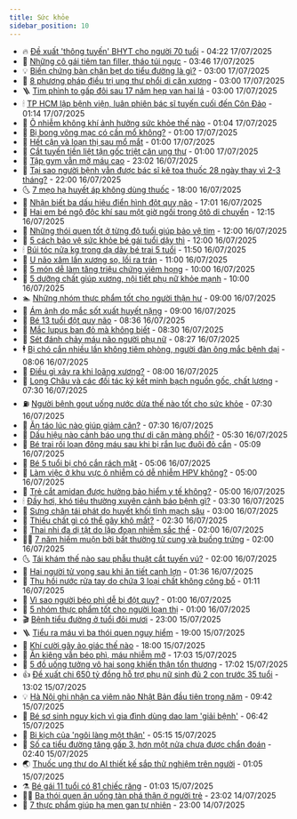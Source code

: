```yaml
---
title: Sức khỏe
sidebar_position: 10
---
```


<!-- vnexpress-suc-khoe:START -->
- 🔥 [Đề xuất &#39;thông tuyến&#39; BHYT cho người 70 tuổi](https://vnexpress.net/de-xuat-thong-tuyen-bhyt-cho-nguoi-70-tuoi-4915388.html) - 04:22 17/07/2025
- 🥰 [Những cô gái tiêm tan filler, tháo túi ngực](https://vnexpress.net/nhung-co-gai-tiem-tan-filler-thao-tui-nguc-4915364.html) - 03:46 17/07/2025
- 💡 [Biến chứng bàn chân bẹt do tiểu đường là gì?](https://vnexpress.net/bien-chung-ban-chan-bet-do-tieu-duong-la-gi-4915340.html) - 03:00 17/07/2025
- 🤗 [8 phương pháp điều trị ung thư phổi di căn xương](https://vnexpress.net/8-phuong-phap-dieu-tri-ung-thu-phoi-di-can-xuong-4915315.html) - 03:00 17/07/2025
- 🪜 [Tim phình to gấp đôi sau 17 năm hẹp van hai lá](https://vnexpress.net/tim-phinh-to-gap-doi-sau-17-nam-hep-van-hai-la-4915286.html) - 03:00 17/07/2025
- 🕯 [TP HCM lập bệnh viện, luân phiên bác sĩ tuyến cuối đến Côn Đảo](https://vnexpress.net/tp-hcm-lap-benh-vien-luan-phien-bac-si-tuyen-cuoi-den-con-dao-4915259.html) - 01:14 17/07/2025
- 🤭 [Ô nhiễm không khí ảnh hưởng sức khỏe thế nào](https://vnexpress.net/o-nhiem-khong-khi-anh-huong-suc-khoe-the-nao-4914898.html) - 01:04 17/07/2025
- 👀 [Bị bong võng mạc có cần mổ không?](https://vnexpress.net/bi-bong-vong-mac-co-can-mo-khong-4915227.html) - 01:00 17/07/2025
- 🌋 [Hết cận và loạn thị sau mổ mắt](https://vnexpress.net/het-can-va-loan-thi-sau-mo-mat-4915225.html) - 01:00 17/07/2025
- 🫶 [Cắt tuyến tiền liệt tận gốc triệt căn ung thư](https://vnexpress.net/cat-tuyen-tien-liet-tan-goc-triet-can-ung-thu-4915139.html) - 01:00 17/07/2025
- 🦆 [Tập gym vẫn mỡ máu cao](https://vnexpress.net/tap-gym-van-mo-mau-cao-4914348.html) - 23:02 16/07/2025
- 🚀 [Tại sao người bệnh vẫn được bác sĩ kê toa thuốc 28 ngày thay vì 2-3 tháng?](https://vnexpress.net/tai-sao-nguoi-benh-van-duoc-bac-si-ke-toa-thuoc-28-ngay-thay-vi-2-3-thang-4914254.html) - 22:00 16/07/2025
- 🌜 [7 mẹo hạ huyết áp không dùng thuốc](https://vnexpress.net/7-meo-ha-huyet-ap-khong-dung-thuoc-4915077.html) - 18:00 16/07/2025
- 🧰 [Nhận biết ba dấu hiệu điển hình đột quỵ não](https://vnexpress.net/nhan-biet-ba-dau-hieu-dien-hinh-dot-quy-nao-4914929.html) - 17:01 16/07/2025
- 💫 [Hai em bé ngộ độc khí sau một giờ ngồi trong ôtô di chuyển](https://vnexpress.net/hai-em-be-ngo-doc-khi-sau-mot-gio-ngoi-trong-oto-di-chuyen-4915197.html) - 12:15 16/07/2025
- 🌝 [Những thói quen tốt ở từng độ tuổi giúp bảo vệ tim](https://vnexpress.net/nhung-thoi-quen-tot-o-tung-do-tuoi-giup-bao-ve-tim-4915034.html) - 12:00 16/07/2025
- 🗽 [5 cách bảo vệ sức khỏe bé gái tuổi dậy thì](https://vnexpress.net/5-cach-bao-ve-suc-khoe-be-gai-tuoi-day-thi-4914899.html) - 12:00 16/07/2025
- 🕯 [Búi tóc nửa kg trong dạ dày bé trai 5 tuổi](https://vnexpress.net/bui-toc-nua-kg-trong-da-day-be-trai-5-tuoi-4915160.html) - 11:50 16/07/2025
- 🦅 [U não xâm lấn xương sọ, lồi ra trán](https://vnexpress.net/u-nao-xam-lan-xuong-so-loi-ra-tran-4915170.html) - 11:00 16/07/2025
- 🦆 [5 món dễ làm tăng triệu chứng viêm họng](https://vnexpress.net/5-mon-de-lam-tang-trieu-chung-viem-hong-4915061.html) - 10:00 16/07/2025
- 🎊 [5 dưỡng chất giúp xương, nội tiết phụ nữ khỏe mạnh](https://vnexpress.net/5-duong-chat-giup-xuong-noi-tiet-phu-nu-khoe-manh-4914966.html) - 10:00 16/07/2025
- 🏊 [Những nhóm thực phẩm tốt cho người thận hư](https://vnexpress.net/nhung-nhom-thuc-pham-tot-cho-nguoi-than-hu-4915007.html) - 09:00 16/07/2025
- 📝 [Ám ảnh do mắc sốt xuất huyết nặng](https://vnexpress.net/am-anh-do-mac-sot-xuat-huyet-nang-4914991.html) - 09:00 16/07/2025
- 💯 [Bé 13 tuổi đột quỵ não](https://vnexpress.net/be-13-tuoi-dot-quy-nao-4915057.html) - 08:36 16/07/2025
- 🌊 [Mắc lupus ban đỏ mà không biết](https://vnexpress.net/mac-lupus-ban-do-ma-khong-biet-4914922.html) - 08:30 16/07/2025
- 🚀 [Sét đánh chảy máu não người phụ nữ](https://vnexpress.net/set-danh-chay-mau-nao-nguoi-phu-nu-4915071.html) - 08:27 16/07/2025
- 🕴 [Bị chó cắn nhiều lần không tiêm phòng, người đàn ông mắc bệnh dại](https://vnexpress.net/bi-cho-can-nhieu-lan-khong-tiem-phong-nguoi-dan-ong-mac-benh-dai-4915021.html) - 08:06 16/07/2025
- 🗽 [Điều gì xảy ra khi loãng xương?](https://vnexpress.net/dieu-gi-xay-ra-khi-loang-xuong-4915014.html) - 08:00 16/07/2025
- 🎡 [Long Châu và các đối tác ký kết minh bạch nguồn gốc, chất lượng](https://vnexpress.net/long-chau-va-cac-doi-tac-ky-ket-minh-bach-nguon-goc-chat-luong-4915001.html) - 07:30 16/07/2025
- ⛽️ [Người bệnh gout uống nước dừa thế nào tốt cho sức khỏe](https://vnexpress.net/nguoi-benh-gout-uong-nuoc-dua-the-nao-tot-cho-suc-khoe-4914998.html) - 07:30 16/07/2025
- 🦆 [Ăn táo lúc nào giúp giảm cân?](https://vnexpress.net/an-tao-luc-nao-giup-giam-can-4914895.html) - 07:30 16/07/2025
- 🤩 [Dấu hiệu nào cảnh báo ung thư di căn màng phổi?](https://vnexpress.net/dau-hieu-nao-canh-bao-ung-thu-di-can-mang-phoi-4914947.html) - 05:30 16/07/2025
- 🦒 [Bé trai rối loạn đông máu sau khi bị rắn lục đuôi đỏ cắn](https://vnexpress.net/be-trai-roi-loan-dong-mau-sau-khi-bi-ran-luc-duoi-do-can-4914957.html) - 05:09 16/07/2025
- 💫 [Bé 5 tuổi bị chó cắn rách mặt](https://vnexpress.net/be-5-tuoi-bi-cho-can-rach-mat-4914939.html) - 05:06 16/07/2025
- 🐘 [Làm việc ở khu vực ô nhiễm có dễ nhiễm HPV không?](https://vnexpress.net/lam-viec-o-khu-vuc-o-nhiem-co-de-nhiem-hpv-khong-4914942.html) - 05:00 16/07/2025
- 🚀 [Trẻ cắt amidan được hưởng bảo hiểm y tế không?](https://vnexpress.net/tre-cat-amidan-duoc-huong-bao-hiem-y-te-khong-4914932.html) - 05:00 16/07/2025
- 🕯 [Đầy hơi, khó tiêu thường xuyên cảnh báo bệnh gì?](https://vnexpress.net/day-hoi-kho-tieu-thuong-xuyen-canh-bao-benh-gi-4914828.html) - 03:30 16/07/2025
- 🦏 [Sưng chân tái phát do huyết khối tĩnh mạch sâu](https://vnexpress.net/sung-chan-tai-phat-do-huyet-khoi-tinh-mach-sau-4914819.html) - 03:00 16/07/2025
- 🦄 [Thiếu chất gì có thể gây khô mắt?](https://vnexpress.net/thieu-chat-gi-co-the-gay-kho-mat-4914611.html) - 02:30 16/07/2025
- 🦒 [Thai nhi đa dị tật do lặp đoạn nhiễm sắc thể](https://vnexpress.net/thai-nhi-da-di-tat-do-lap-doan-nhiem-sac-the-4914826.html) - 02:00 16/07/2025
- 👨‍🏫 [7 năm hiếm muộn bởi bất thường tử cung và buồng trứng](https://vnexpress.net/7-nam-hiem-muon-boi-bat-thuong-tu-cung-va-buong-trung-4914800.html) - 02:00 16/07/2025
- 🌜 [Tái khám thế nào sau phẫu thuật cắt tuyến vú?](https://vnexpress.net/tai-kham-the-nao-sau-phau-thuat-cat-tuyen-vu-4914779.html) - 02:00 16/07/2025
- 🚀 [Hai người tử vong sau khi ăn tiết canh lợn](https://vnexpress.net/hai-nguoi-tu-vong-sau-khi-an-tiet-canh-lon-4914813.html) - 01:36 16/07/2025
- 💃 [Thu hồi nước rửa tay do chứa 3 loại chất không công bố](https://vnexpress.net/thu-hoi-nuoc-rua-tay-do-chua-3-loai-chat-khong-cong-bo-4914791.html) - 01:11 16/07/2025
- 💯 [Vì sao người béo phì dễ bị đột quỵ?](https://vnexpress.net/vi-sao-nguoi-beo-phi-de-bi-dot-quy-4914777.html) - 01:00 16/07/2025
- 🤔 [5 nhóm thực phẩm tốt cho người loạn thị](https://vnexpress.net/5-nhom-thuc-pham-tot-cho-nguoi-loan-thi-4914629.html) - 01:00 16/07/2025
- 🎬 [Bệnh tiểu đường ở tuổi đôi mươi](https://vnexpress.net/benh-tieu-duong-tan-cong-nguoi-tre-4911235.html) - 23:00 15/07/2025
- 🪜 [Tiểu ra máu vì ba thói quen nguy hiểm](https://vnexpress.net/tieu-ra-mau-vi-ba-thoi-quen-nguy-hiem-4914337.html) - 19:00 15/07/2025
- 🦣 [Khí cười gây ảo giác thế nào](https://vnexpress.net/khi-cuoi-gay-ao-giac-the-nao-4914338.html) - 18:00 15/07/2025
- 🧐 [Ăn kiêng vẫn béo phì, máu nhiễm mỡ](https://vnexpress.net/an-kieng-van-beo-phi-mau-nhiem-mo-4913805.html) - 17:03 15/07/2025
- 🤡 [5 đồ uống tưởng vô hại song khiến thận tổn thương](https://vnexpress.net/5-do-uong-tuong-vo-hai-song-khien-than-ton-thuong-4914138.html) - 17:02 15/07/2025
- 👍 [Đề xuất chi 650 tỷ đồng hỗ trợ phụ nữ sinh đủ 2 con trước 35 tuổi](https://vnexpress.net/de-xuat-chi-650-ty-dong-ho-tro-phu-nu-sinh-du-2-con-truoc-35-tuoi-4914625.html) - 13:02 15/07/2025
- 💡 [Hà Nội ghi nhận ca viêm não Nhật Bản đầu tiên trong năm](https://vnexpress.net/benh-truyen-nhiem-ha-noi-ghi-nhan-ca-viem-nao-nhat-ban-dau-tien-trong-nam-4914649.html) - 09:42 15/07/2025
- 💯 [Bé sơ sinh nguy kịch vì gia đình dùng dao lam &#39;giải bệnh&#39;](https://vnexpress.net/be-so-sinh-nguy-kich-vi-gia-dinh-dung-dao-lam-giai-benh-4914513.html) - 06:42 15/07/2025
- 🧠 [Bi kịch của &#39;ngôi làng một thận&#39;](https://vnexpress.net/bi-kich-cua-ngoi-lang-mot-than-4914483.html) - 05:15 15/07/2025
- 🎡 [Số ca tiểu đường tăng gấp 3, hơn một nửa chưa được chẩn đoán](https://vnexpress.net/so-ca-tieu-duong-tang-gap-3-hon-mot-nua-chua-duoc-chan-doan-4914282.html) - 02:40 15/07/2025
- 🌏 [Thuốc ung thư do AI thiết kế sắp thử nghiệm trên người](https://vnexpress.net/thuoc-ung-thu-do-ai-thiet-ke-sap-thu-nghiem-tren-nguoi-4914223.html) - 01:05 15/07/2025
- ⚗️ [Bé gái 11 tuổi có 81 chiếc răng](https://vnexpress.net/be-gai-11-tuoi-co-81-chiec-rang-4914231.html) - 01:03 15/07/2025
- 👨‍🏫 [Ba thói quen ăn uống tàn phá thận ở người trẻ](https://vnexpress.net/ba-thoi-quen-an-uong-tan-pha-than-o-nguoi-tre-4913631.html) - 23:02 14/07/2025
- 🤖 [7 thực phẩm giúp hạ men gan tự nhiên](https://vnexpress.net/7-thuc-pham-giup-ha-men-gan-tu-nhien-4914433.html) - 23:00 14/07/2025<!-- vnexpress-suc-khoe:END -->
